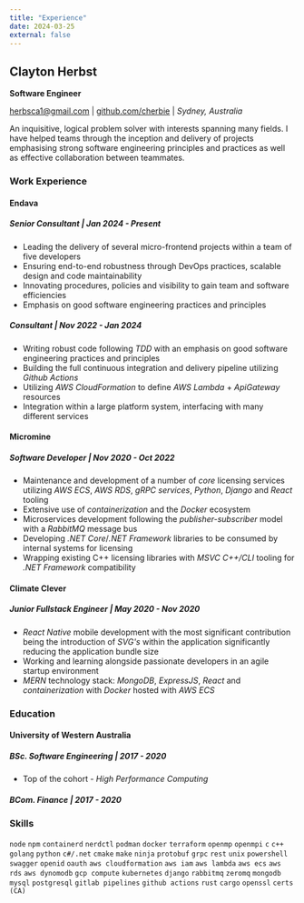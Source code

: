 ```yaml
---
title: "Experience"
date: 2024-03-25
external: false
---
```


## Clayton Herbst

**Software Engineer**

herbsca1@gmail.com | [github.com/cherbie](https://github.com/cherbie) | _Sydney, Australia_

An inquisitive, logical problem solver with interests spanning many fields. I have helped teams through the inception and delivery of projects emphasising strong software engineering principles and practices as well as effective collaboration between teammates.

### Work Experience

#### Endava

##### Senior Consultant | Jan 2024 - Present

- Leading the delivery of several micro-frontend projects within a team of five developers
- Ensuring end-to-end robustness through DevOps practices, scalable design and code maintainability
- Innovating procedures, policies and visibility to gain team and software efficiencies
- Emphasis on good software engineering practices and principles

##### Consultant | Nov 2022 - Jan 2024

- Writing robust code following _TDD_ with an emphasis on good software engineering practices and principles
- Building the full continuous integration and delivery pipeline utilizing _Github Actions_
- Utilizing _AWS CloudFormation_ to define _AWS Lambda_ + _ApiGateway_ resources
- Integration within a large platform system, interfacing with many different services

#### Micromine

##### Software Developer | Nov 2020 - Oct 2022

- Maintenance and development of a number of _core_ licensing services utilizing _AWS ECS_, _AWS RDS_, _gRPC services_, _Python_, _Django_ and _React_ tooling
- Extensive use of _containerization_ and the _Docker_ ecosystem
- Microservices development following the _publisher-subscriber_ model with a _RabbitMQ_ message bus 
- Developing _.NET Core_/_.NET Framework_ libraries to be consumed by internal systems for licensing
- Wrapping existing C++ licensing libraries with _MSVC C++/CLI_ tooling for _.NET Framework_ compatibility

#### Climate Clever

##### Junior Fullstack Engineer | May 2020 - Nov 2020

- _React Native_ mobile development with the most significant contribution being the introduction of _SVG's_ within the application significantly reducing the application bundle size
- Working and learning alongside passionate developers in an agile startup environment
- _MERN_ technology stack: _MongoDB_, _ExpressJS_, _React_ and _containerization_ with _Docker_ hosted with _AWS ECS_

### Education

#### University of Western Australia

##### BSc. Software Engineering | 2017 - 2020
    
- Top of the cohort - _High Performance Computing_

##### BCom. Finance | 2017 - 2020

### Skills

`node` `npm` `containerd` `nerdctl` `podman` `docker` `terraform` `openmp` `openmpi` `c` `c++` `golang` `python` `c#/.net` `cmake` `make` `ninja` `protobuf` `grpc` `rest` `unix` `powershell` `swagger` `openid` `oauth` `aws cloudformation` `aws iam` `aws lambda` `aws ecs` `aws rds` `aws dynomodb` `gcp compute` `kubernetes` `django` `rabbitmq` `zeromq` `mongodb` `mysql` `postgresql` `gitlab pipelines` `github actions` `rust` `cargo` `openssl` `certs (CA)`